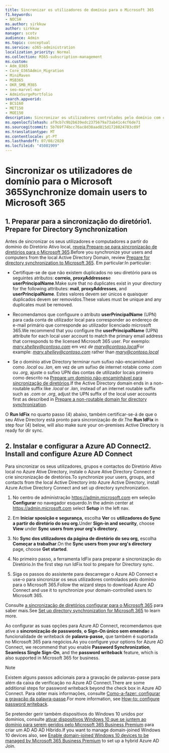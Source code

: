 ```yaml
---
title: Sincronizar os utilizadores de domínio para o Microsoft 365
f1.keywords:
- NOCSH
ms.author: sirkkuw
author: sirkkuw
manager: scotv
audience: Admin
ms.topic: conceptual
ms.service: o365-administration
localization_priority: Normal
ms.collection: M365-subscription-management
ms.custom:
- Adm_O365
- Core_O365Admin_Migration
- MiniMaven
- MSB365
- OKR_SMB_M365
- seo-marvel-mar
- AdminSurgePortfolio
search.appverid:
- BCS160
- MET150
- MOE150
description: Sincronizar os utilizadores controlados pelo domínio com o Microsoft 365 para o negócio.
ms.openlocfilehash: af9cb7c9b2b639edc2375679a73ab41c4cf6de71
ms.sourcegitcommit: 5b769f74bcc76ac8d38aad815d1728824783cd9f
ms.translationtype: MT
ms.contentlocale: pt-PT
ms.lasthandoff: 07/08/2020
ms.locfileid: "45081909"
---
```

# <a name="synchronize-domain-users-to-microsoft-365"></a><span data-ttu-id="715a7-103">Sincronizar os utilizadores de domínio para o Microsoft 365</span><span class="sxs-lookup"><span data-stu-id="715a7-103">Synchronize domain users to Microsoft 365</span></span>

## <a name="1-prepare-for-directory-synchronization"></a><span data-ttu-id="715a7-104">1. Preparar para a sincronização do diretório</span><span class="sxs-lookup"><span data-stu-id="715a7-104">1. Prepare for Directory Synchronization</span></span> 

<span data-ttu-id="715a7-105">Antes de sincronizar os seus utilizadores e computadores a partir do domínio do Diretório Ativo local, [reveja Prepare-se para sincronização de diretórios para o Microsoft 365](https://docs.microsoft.com/office365/enterprise/prepare-for-directory-synchronization).</span><span class="sxs-lookup"><span data-stu-id="715a7-105">Before you synchronize your users and computers from the local Active Directory Domain, review [Prepare for directory synchronization to Microsoft 365](https://docs.microsoft.com/office365/enterprise/prepare-for-directory-synchronization).</span></span> <span data-ttu-id="715a7-106">Em particular:</span><span class="sxs-lookup"><span data-stu-id="715a7-106">In particular:</span></span>

   - <span data-ttu-id="715a7-107">Certifique-se de que não existem duplicados no seu diretório para os seguintes atributos: **correio,** **proxyAddresses**e **userPrincipalName**.</span><span class="sxs-lookup"><span data-stu-id="715a7-107">Make sure that no duplicates exist in your directory for the following attributes: **mail**, **proxyAddresses**, and **userPrincipalName**.</span></span> <span data-ttu-id="715a7-108">Estes valores devem ser únicos e quaisquer duplicados devem ser removidos.</span><span class="sxs-lookup"><span data-stu-id="715a7-108">These values must be unique and any duplicates must be removed.</span></span>
   
   - <span data-ttu-id="715a7-109">Recomendamos que configuure o atributo **userPrincipalName** (UPN) para cada conta de utilizador local para corresponder ao endereço de e-mail primário que corresponde ao utilizador licenciado microsoft 365.</span><span class="sxs-lookup"><span data-stu-id="715a7-109">We recommend that you configure the **userPrincipalName** (UPN) attribute for each local user account to match the primary email address that corresponds to the licensed Microsoft 365 user.</span></span> <span data-ttu-id="715a7-110">Por exemplo: *mary.shelley@contoso.com* em vez *de mary@contoso.local*</span><span class="sxs-lookup"><span data-stu-id="715a7-110">For example: *mary.shelley@contoso.com* rather than *mary@contoso.local*</span></span>
   
   - <span data-ttu-id="715a7-111">Se o domínio ative Directory terminar num sufixo não-encaminhável como *.local* ou *.lan*, em vez de um sufixo de internet rotable como *.com* ou *.org*, ajuste o sufixo UPN das contas de utilizador locais primeiro como descrito na [Prepare um domínio não-encaminhável para sincronização de diretórios](https://docs.microsoft.com/office365/enterprise/prepare-a-non-routable-domain-for-directory-synchronization).</span><span class="sxs-lookup"><span data-stu-id="715a7-111">If the Active Directory domain ends in a non-routable suffix like *.local* or *.lan*, instead of an internet routable suffix such as *.com* or *.org*, adjust the UPN suffix of the local user accounts first as described in [Prepare a non-routable domain for directory synchronization](https://docs.microsoft.com/office365/enterprise/prepare-a-non-routable-domain-for-directory-synchronization).</span></span> 

<span data-ttu-id="715a7-112">O **Run IdFix** no quarto passo (4) abaixo, também certificar-se-á de que o seu Ative Directory está pronto para sincronização de dir.</span><span class="sxs-lookup"><span data-stu-id="715a7-112">The **Run IdFix** in step four (4) below, will also make sure your on-premises Active Directory is ready for dir sync.</span></span>

## <a name="2-install-and-configure-azure-ad-connect"></a><span data-ttu-id="715a7-113">2. Instalar e configurar a Azure AD Connect</span><span class="sxs-lookup"><span data-stu-id="715a7-113">2. Install and configure Azure AD Connect</span></span>

<span data-ttu-id="715a7-114">Para sincronizar os seus utilizadores, grupos e contactos do Diretório Ativo local no Azure Ative Directory, instale o Azure Ative Directory Connect e crie sincronização de diretórios.</span><span class="sxs-lookup"><span data-stu-id="715a7-114">To synchronize your users, groups, and contacts from the local Active Directory into Azure Active Directory, install Azure Active Directory Connect and set up directory synchronization.</span></span> 

 1. <span data-ttu-id="715a7-115">No centro de administração <a href="https://go.microsoft.com/fwlink/p/?linkid=2024339" target="_blank">https://admin.microsoft.com</a> em seleção **Configurar** no navegador esquerdo.</span><span class="sxs-lookup"><span data-stu-id="715a7-115">In the admin center at <a href="https://go.microsoft.com/fwlink/p/?linkid=2024339" target="_blank">https://admin.microsoft.com</a> select **Setup** in the left nav.</span></span>

 2. <span data-ttu-id="715a7-116">Em **Iniciar sposição e segurança,** escolha **Ver** os **utilizadores do Sync a partir do diretório do seu org.**</span><span class="sxs-lookup"><span data-stu-id="715a7-116">Under **Sign-in and security**, choose **View**  under **Sync users from your org's directory**.</span></span>

 3. <span data-ttu-id="715a7-117">No **Sync dos utilizadores da página de diretório do seu org,** escolha **Começar a trabalhar**.</span><span class="sxs-lookup"><span data-stu-id="715a7-117">On the **Sync users from your org's directory** page, choose **Get started**.</span></span>

 4. <span data-ttu-id="715a7-118">No primeiro passo, a ferramenta IdFix para preparar a sincronização do Diretório.</span><span class="sxs-lookup"><span data-stu-id="715a7-118">In the first step  run IdFix tool to prepare for Directory sync.</span></span>

 5. <span data-ttu-id="715a7-119">Siga os passos do assistente para descarregar o Azure AD Connect e use-o para sincronizar os seus utilizadores controlados pelo domínio para o Microsoft 365.</span><span class="sxs-lookup"><span data-stu-id="715a7-119">Follow the wizard steps to download Azure AD Connect and use it to synchronize your domain-controlled users to Microsoft 365.</span></span>


<span data-ttu-id="715a7-120">Consulte [a sincronização de diretórios configurar para o Microsoft 365](https://docs.microsoft.com/office365/enterprise/set-up-directory-synchronization) para saber mais.</span><span class="sxs-lookup"><span data-stu-id="715a7-120">See [Set up directory synchronization for Microsoft 365](https://docs.microsoft.com/office365/enterprise/set-up-directory-synchronization) to learn more.</span></span>

<span data-ttu-id="715a7-121">Ao configurar as suas opções para Azure AD Connect, recomendamos que ative a **sincronização de passwords**, **o Sign-On único sem emenda**e a funcionalidade de writeback de **palavra-passe,** que também é suportada no Microsoft 365 para negócios.</span><span class="sxs-lookup"><span data-stu-id="715a7-121">As you configure your options for Azure AD Connect, we recommend that you enable **Password Synchronization**, **Seamless Single Sign-On**, and the **password writeback** feature, which is also supported in Microsoft 365 for business.</span></span>

> [!NOTE]
> <span data-ttu-id="715a7-122">Existem alguns passos adicionais para a gravação de palavras-passe para além da caixa de verificação no Azure AD Connect.</span><span class="sxs-lookup"><span data-stu-id="715a7-122">There are some additional steps for password writeback beyond the check box in Azure AD Connect.</span></span> <span data-ttu-id="715a7-123">Para obter mais informações, consulte [Como-a-fazer: configurar a gravação da palavra-passe](https://docs.microsoft.com/azure/active-directory/authentication/howto-sspr-writeback).</span><span class="sxs-lookup"><span data-stu-id="715a7-123">For more information, see [How-to: configure password writeback](https://docs.microsoft.com/azure/active-directory/authentication/howto-sspr-writeback).</span></span> 

<span data-ttu-id="715a7-124">Se pretender gerir também dispositivos do Windows 10 unidos por domínios, consulte [ativar dispositivos Windows 10 que se juntem ao domínio para serem geridos pelo Microsoft 365 Business Premium](manage-windows-devices.md) para criar um AD AD AD Híbrido.</span><span class="sxs-lookup"><span data-stu-id="715a7-124">If you want to manage domain-joined Windows 10 devices also, see [Enable domain-joined Windows 10 devices to be managed by Microsoft 365 Business Premium](manage-windows-devices.md) to set up a hybrid Azure AD Join.</span></span> 
